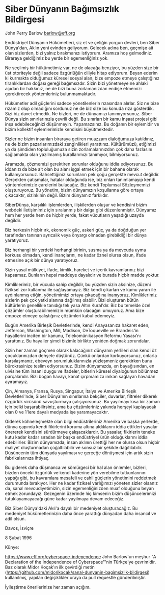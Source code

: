 # Siber Dünyanın Bağımsızlık Bildirgesi

John Perry Barlow <barlow@eff.org>

Endüstriyel Dünyanın Hükümetleri, siz et ve çeliğin yorgun devleri, ben Siber Dünya'dan, Aklın yeni evinden geliyorum. Gelecek adına ben, geçmişe ait olan sizlerden, bizi yalnız bırakmanızı istiyorum. Aramıza hoş gelmediniz. Biraraya geldiğimiz bu yerde bir egemenliğiniz yok.

Ne seçilmiş bir hükümetimiz var, ne de olacağa benziyor, bu yüzden size bir üst otoriteyle değil sadece özgürlüğün diliyle hitap ediyorum. Beyan ederim ki kurmakta olduğumuz küresel sosyal alan, bize empoze etmeye çalıştığınız tiranlıklardan doğası gereği bağımsızdır. Sizin bizi yönetmeye ne ahlaki açıdan bir hakkınız, ne de bizi buna zorlamanızdan endişe etmemizi gerektirecek yöntemleriniz bulunmamaktadır.

Hükümetler adil güçlerini sadece yönetilenlerin rızasından alırlar. Siz ne bize rızamız olup olmadığını sordunuz ne de biz size bu konuda rıza gösterdik. Sizi biz davet etmedik. Ne bizleri, ne de dünyamızı tanımıyorsunuz. Siber Dünya sizin sınırlarınızla çevrili değil. Bu sınırları bir kamu inşaat projesi gibi inşa edebileceğinizi düşünmeyin. Yapamazsınız. Bu doğanın bir eylemidir ve bizim kollektif eylemlerimizle kendisini büyütmektedir.

Sizler ne bizim insanları biraraya getiren muazzam dialoğumuza katıldınız, ne de bizim pazarlarımızdaki zenginlikleri yarattınız.  Kültürümüzü, etiğimizi ya da şimdiden topluluğumuza sizin zorlamalarınızdan çok daha fazlasını sağlamakta olan yazılmamış kurallarımızı tanımıyor, bilmiyorsunuz. 

Aramızda, çözmemizi gerektiren sorunlar olduğunu iddia ediyorsunuz. Bu iddanızı da bize ait olan bu alanı işgal etmek için bir bahane olarak kullanıyorsunuz. Bahsettiğiniz sorunların pek çoğu gerçekte mevcut değildir. Gerçekten çatışmalar, hatalar olduğunda ise, biz onları tanımlamayıp kendi yöntemlerimizle çarelerini bulacağız. Biz kendi Toplumsal Sözleşmemizi oluşturuyoruz. Bu yönetim, bizim dünyamızın koşullarına göre ortaya çıkacaktır, sizinkinin değil. Bizim dünyamız farklıdır.

SiberDünya, karşılıklı işlemlerden, ilişkilerden oluşur ve kendisini bizim webdeki iletişimimiz için sıralanmış bir dalga gibi düzenlenmiştir.  Dünyamız hem her yerde hem de hiçbir yerde, fakat vücutların yaşadığı uzayda değildir.

Biz herkesin hiçbir ırk, ekonomik güç, askeri güç, ya da doğduğun yer tarafından tanınan ayrıcalık veya önyargı olmadan girebildiği bir dünya yaratıyoruz.

Biz herhangi bir yerdeki herhangi birinin, susma ya da mevcuda uyma korkusu olmadan, kendi inançlarını, ne kadar öznel olursa olsun, ifade etmesine açık bir dünya yaratıyoruz.

Sizin yasal mülkiyet, ifade, kimlik, hareket ve içerik kavramlarınız bizi kapsamaz. Bunların hepsi maddeye dayalıdır ve burada hiçbir madde yoktur.

Kimliklerimiz, bir vücuda sahip değildir, bu yüzden sizin aksinize, düzeni fiziksel zor kullanma ile sağlayamayız. Biz kendi çıkarları ve kamu yararı ile aydınlanmış etiğin, yönetimimizi ortaya çıkacağına inanıyoruz. Kimliklerimiz sizlerin pek çok yetki alanına dağılmış olabilir. Bizi  oluşturan bütün kültürlerin genellikle tanıdığı tek yasa Altın Kural'dır. Biz bu temelde özel çözümler oluşturabilmemizin mümkün olacağını umuyoruz. Ama bize empoze etmeye çalıştığınız çözümleri kabul edemeyiz.

Bugün Amerika Birleşik Devletlerinde, kendi Anayasanıza hakaret eden, Jefferson, Washington, Mill, Madison, DeToqueville ve Brandeis'in hayallerini inciten bir kanunu, Telekomünikasyon Reformu Yasası'nı yarattınız. Bu hayaller şimdi bizimle birlikte yeniden doğmak zorundalar.

Sizin her zaman göçmen olarak kalacağınız dünyanın yerlileri olan kendi öz çocuklarınızdan dehşete düştünüz. Çünkü onlardan korkuyorsunuz, onlarla karşılaşmanız, ebeveyn sorumluluklarınızla yüzleşmeniz gerekirken bunu bürokrasinize teslim ediyorsunuz. Bizim dünyamızda, en bayağısından, en ulvisine tüm insani duygu ve ifadeler, bitlerin küresel diyaloğunun bölünmez parçalarıdır. Bizi boğan havayı, kanat çırpmamıza imkan sağlayan havadan ayıramayız.

Çin, Almanya, Fransa, Rusya, Singapur, İtalya ve Amerika Birleşik Devletleri'nde,  Siber Dünya'nın sınırlarına bekçiler, duvarlar, filtreler dikerek özgürlük virüsünü savuşturmaya çalışıyorsunuz. Bu yayılmayı kısa bir zaman için belki başarabilirsiniz, ama bu çözümleriniz yakında herşeyi kaplayacak olan  0 ve 1'lere dayalı medyada işe yaramayacaktır.

Giderek köhneleşmekte olan bilgi endüstrileriniz Amerika ve başka yerlerde, dünya çapında kendi fikirlerini koruma altına aldıklarını iddia ettikleri yasalar önererek kendisini sürdürmeye çalışacaklardır. Bu yasalar, fikirlerin teneke kutu kadar kadar sıradan bir başka endüstriyel ürün olduğuklarını iddia edebilirler. Bizim dünyamızda, insan aklının ürettiği her ne olursa olsun hiçbir maliyet oluşturmadan çoğaltılabilir ve sonsuz bir şekilde dağıtılabilir. Düşüncenin tüm dünyada yayılması ve gerçeğe dönüşmesi için artık sizin fabrikalarınıza ihtiyaç.

Bu giderek daha düşmanca ve sömürgeci bir hal alan önlemler, bizleri, bizden önceki özgürlük ve kendi kaderine yön verebilme tutkunlarının yaptığı gibi, bu kavramlara mesafeli ve cahil güçlerin yönetimini reddetmek durumunda bırakıyor. Her ne kadar fiziksel varlığımızı yöneten sizler olsanız da, sanal mevcudiyetimizin, sizin egemenliğinizden muaf olduğunu beyan etmek zorundayız. Gezegenin üzerinde hiç kimsenin bizim düşüncelerimizi tutuklayamayacağı güne kadar yayılmaya devam edeceğiz. 

Biz Siber Dünya'daki Akıl'a dayalı bir medeniyet oluşturacağız. Bu medeniyet hükümetlerinizin daha önce yarattığı dünyadan daha insancıl ve adil olsun.

Davos, İsviçre

8 Şubat 1996


Künye: 

https://www.eff.org/cyberspace-independence
John Barlow'un meşhur "A Declaration of the Independence of Cyberspace"'nin Türkçe'ye çevrimidir.
Baz olarak Midor Koçak'ın ilk çevirdiği metin (https://github.com/midorikocak/sanal-dunyanin-bagimsizlik-bildirgesi) kullanılmış, yapılan değişiklikler oraya da pull requestle gönderilmiştir.

İyileştirme önerilerinize her zaman açığım.
